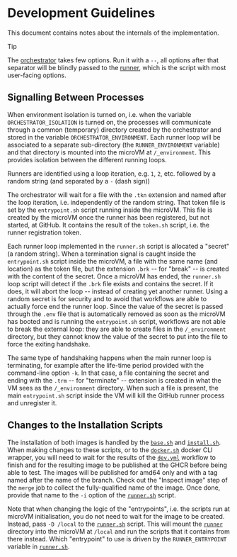 # Development Guidelines

This document contains notes about the internals of the implementation.

> [!TIP]
> The [orchestrator](./orchestrator.sh) takes few options. Run it with a `--`,
> all options after that separator will be blindly passed to the
> [runner](./runner.sh), which is the script with most user-facing options.

## Signalling Between Processes

When environment isolation is turned on, i.e. when the variable
`ORCHESTRATOR_ISOLATION` is turned on, the processes will communicate through a
common (temporary) directory created by the orchestrator and stored in the
variable `ORCHESTRATOR_ENVIRONMENT`. Each runner loop will be associated to a
separate sub-directory (the `RUNNER_ENVIRONMENT` variable) and that directory is
mounted into the microVM at `/_environment`. This provides isolation between the
different running loops.

Runners are identified using a loop iteration, e.g. `1`, `2`, etc. followed by a
random string (and separated by a `-` (dash sign))

The orchestrator will wait for a file with the `.tkn` extension and named after
the loop iteration, i.e. independently of the random string. That token file is
set by the `entrypoint.sh` script running inside the microVM. This file is
created by the microVM once the runner has been registered, but not started, at
GitHub. It contains the result of the `token.sh` script, i.e. the runner
registration token.

Each runner loop implemented in the `runner.sh` script is allocated a "secret"
(a random string). When a termination signal is caught inside the
`entrypoint.sh` script inside the microVM, a file with the same name (and
location) as the token file, but the extension `.brk` -- for "break" -- is
created with the content of the secret. Once a microVM has ended, the
`runner.sh` loop script will detect if the `.brk` file exists and contains the
secret. If it does, it will abort the loop -- instead of creating yet another
runner. Using a random secret is for security and to avoid that workflows are
able to actually force end the runner loop. Since the value of the secret is
passed through the `.env` file that is automatically removed as soon as the
microVM has booted and is running the `entrypoint.sh` script, workflows are not
able to break the external loop: they are able to create files in the
`/_environment` directory, but they cannot know the value of the secret to put
into the file to force the exiting handshake.

The same type of handshaking happens when the main runner loop is terminating,
for example after the life-time period provided with the command-line option
`-k`. In that case, a file containing the secret and ending with the `.trm` --
for "terminate" -- extension is created in what the VM sees as the
`/_environment` directory. When such a file is present, the main `entrypoint.sh`
script inside the VM will kill the GitHub runner process and unregister it.

## Changes to the Installation Scripts

The installation of both images is handled by the [`base.sh`](./base/base.sh)
and [`install.sh`](./runner/install.sh). When making changes to these scripts,
or to the [`docker.sh`](./base/docker.sh) docker CLI wrapper, you will need to
wait for the results of the [`dev.yml`](./.github/workflows/dev.yml) workflow to
finish and for the resulting image to be published at the GHCR before being able
to test. The images will be published for amd64 only and with a tag named after
the name of the branch. Check out the "Inspect image" step of the `merge` job to
collect the fully-qualified name of the image. Once done, provide that name to
the `-i` option of the [`runner.sh`](./runner.sh) script.

Note that when changing the logic of the "entrypoints", i.e. the scripts run at
microVM initialisation, you do not need to wait for the image to be created.
Instead, pass `-D /local` to the [`runner.sh`](./runner.sh) script. This will
mount the [`runner`](./runner/) directory into the microVM at `/local` and run
the scripts that it contains from there instead. Which "entrypoint" to use is
driven by the `RUNNER_ENTRYPOINT` variable in [`runner.sh`](./runner.sh).
